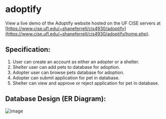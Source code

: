# adoptify

View a live demo of the Adoptify website hosted on the UF CISE servers at [https://www.cise.ufl.edu/~shaneferrell/cis4930/adoptify](https://www.cise.ufl.edu/~shaneferrell/cis4930/adoptify/home.php).

## Specification:
1. User can create an account as either an adopter or a shelter.
2. Shelter user can add pets to database for adoption.
3. Adopter user can browse pets database for adoption.
4. Adopter can submit application for pet in database.
5. Shelter can view and approve or reject application for pet in database.

## Database Design (ER Diagram):
![image](https://github.com/shaneferrellwv/adoptify/assets/94815660/c31414ea-37cb-4ff9-8392-262d69eeb21d)


